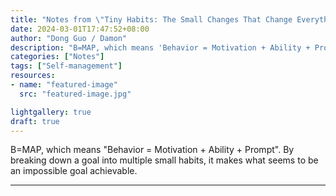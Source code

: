 ```yaml
---
title: "Notes from \"Tiny Habits: The Small Changes That Change Everything\""
date: 2024-03-01T17:47:52+08:00
author: "Dong Guo / Damon"
description: "B=MAP, which means 'Behavior = Motivation + Ability + Prompt'. By breaking down a goal into multiple small habits, it makes what seems to be an impossible goal achievable."
categories: ["Notes"]
tags: ["Self-management"]
resources:
- name: "featured-image"
  src: "featured-image.jpg"

lightgallery: true
draft: true
---
```


B=MAP, which means "Behavior = Motivation + Ability + Prompt". By breaking down a goal into multiple small habits, it makes what seems to be an impossible goal achievable.

<!--more-->

---

